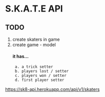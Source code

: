 # S.K.A.T.E API

## TODO

1. create skaters in game
2. create game - model
	#### it has...
		a. a trick setter
		b. players lost / setter
		c. players won / setter
		d. first player setter


https://sk8-api.herokuapp.com/api/v1/skaters